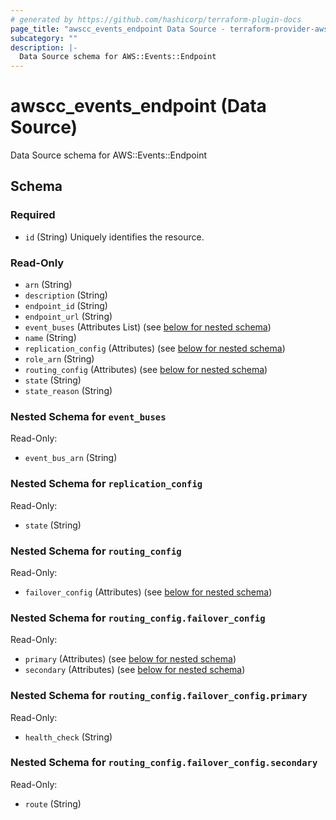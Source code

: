 ```yaml
---
# generated by https://github.com/hashicorp/terraform-plugin-docs
page_title: "awscc_events_endpoint Data Source - terraform-provider-awscc"
subcategory: ""
description: |-
  Data Source schema for AWS::Events::Endpoint
---
```


# awscc_events_endpoint (Data Source)

Data Source schema for AWS::Events::Endpoint



<!-- schema generated by tfplugindocs -->
## Schema

### Required

- `id` (String) Uniquely identifies the resource.

### Read-Only

- `arn` (String)
- `description` (String)
- `endpoint_id` (String)
- `endpoint_url` (String)
- `event_buses` (Attributes List) (see [below for nested schema](#nestedatt--event_buses))
- `name` (String)
- `replication_config` (Attributes) (see [below for nested schema](#nestedatt--replication_config))
- `role_arn` (String)
- `routing_config` (Attributes) (see [below for nested schema](#nestedatt--routing_config))
- `state` (String)
- `state_reason` (String)

<a id="nestedatt--event_buses"></a>
### Nested Schema for `event_buses`

Read-Only:

- `event_bus_arn` (String)


<a id="nestedatt--replication_config"></a>
### Nested Schema for `replication_config`

Read-Only:

- `state` (String)


<a id="nestedatt--routing_config"></a>
### Nested Schema for `routing_config`

Read-Only:

- `failover_config` (Attributes) (see [below for nested schema](#nestedatt--routing_config--failover_config))

<a id="nestedatt--routing_config--failover_config"></a>
### Nested Schema for `routing_config.failover_config`

Read-Only:

- `primary` (Attributes) (see [below for nested schema](#nestedatt--routing_config--failover_config--primary))
- `secondary` (Attributes) (see [below for nested schema](#nestedatt--routing_config--failover_config--secondary))

<a id="nestedatt--routing_config--failover_config--primary"></a>
### Nested Schema for `routing_config.failover_config.primary`

Read-Only:

- `health_check` (String)


<a id="nestedatt--routing_config--failover_config--secondary"></a>
### Nested Schema for `routing_config.failover_config.secondary`

Read-Only:

- `route` (String)


